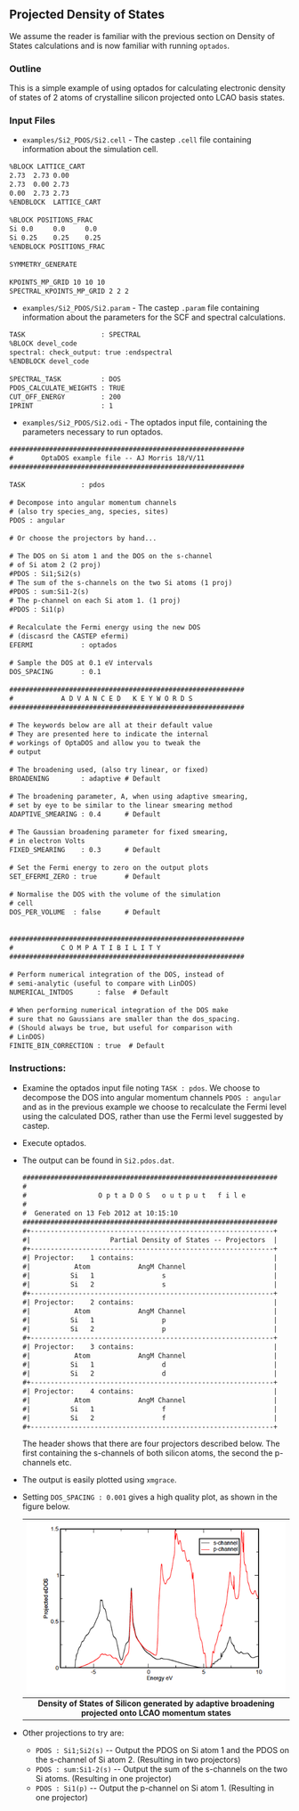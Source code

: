 ## Projected Density of States

We assume the reader is familiar with the previous section on Density of States calculations and is now familiar with running `optados`.

### Outline
This is a simple example of using optados for calculating electronic density of states of 2 atoms of crystalline silicon projected onto LCAO basis states.

### Input Files
* `examples/Si2_PDOS/Si2.cell` - The castep `.cell` file containing information about the simulation cell.

```
%BLOCK LATTICE_CART
2.73  2.73 0.00
2.73  0.00 2.73
0.00  2.73 2.73
%ENDBLOCK  LATTICE_CART

%BLOCK POSITIONS_FRAC
Si 0.0     0.0     0.0
Si 0.25    0.25    0.25
%ENDBLOCK POSITIONS_FRAC

SYMMETRY_GENERATE

KPOINTS_MP_GRID 10 10 10  
SPECTRAL_KPOINTS_MP_GRID 2 2 2
```

* `examples/Si2_PDOS/Si2.param` - The castep `.param` file containing information about the parameters for the SCF and spectral calculations.

```
TASK                   : SPECTRAL
%BLOCK devel_code
spectral: check_output: true :endspectral
%ENDBLOCK devel_code

SPECTRAL_TASK          : DOS
PDOS_CALCULATE_WEIGHTS : TRUE
CUT_OFF_ENERGY         : 200
IPRINT                 : 1
```

* `examples/Si2_PDOS/Si2.odi` - The optados input file, containing the parameters necessary to run optados.
```
###########################################################
#       OptaDOS example file -- AJ Morris 18/V/11
###########################################################

TASK              : pdos

# Decompose into angular momentum channels
# (also try species_ang, species, sites)
PDOS : angular

# Or choose the projectors by hand...

# The DOS on Si atom 1 and the DOS on the s-channel
# of Si atom 2 (2 proj)
#PDOS : Si1;Si2(s)
# The sum of the s-channels on the two Si atoms (1 proj)
#PDOS : sum:Si1-2(s)
# The p-channel on each Si atom 1. (1 proj)
#PDOS : Si1(p)

# Recalculate the Fermi energy using the new DOS
# (discasrd the CASTEP efermi)
EFERMI            : optados

# Sample the DOS at 0.1 eV intervals
DOS_SPACING       : 0.1

###########################################################
#            A D V A N C E D   K E Y W O R D S
###########################################################

# The keywords below are all at their default value
# They are presented here to indicate the internal
# workings of OptaDOS and allow you to tweak the
# output

# The broadening used, (also try linear, or fixed)
BROADENING        : adaptive # Default

# The broadening parameter, A, when using adaptive smearing,
# set by eye to be similar to the linear smearing method
ADAPTIVE_SMEARING : 0.4      # Default

# The Gaussian broadening parameter for fixed smearing,
# in electron Volts
FIXED_SMEARING    : 0.3      # Default

# Set the Fermi energy to zero on the output plots
SET_EFERMI_ZERO : true       # Default

# Normalise the DOS with the volume of the simulation
# cell
DOS_PER_VOLUME  : false      # Default


###########################################################
#            C O M P A T I B I L I T Y
###########################################################

# Perform numerical integration of the DOS, instead of
# semi-analytic (useful to compare with LinDOS)
NUMERICAL_INTDOS      : false  # Default

# When performing numerical integration of the DOS make
# sure that no Gaussians are smaller than the dos_spacing.
# (Should always be true, but useful for comparison with
# LinDOS)
FINITE_BIN_CORRECTION : true  # Default
```
### Instructions:

* Examine the optados input file noting `TASK : pdos`. We choose to decompose the DOS into angular momentum channels `PDOS : angular` and as in the previous example we choose to recalculate the Fermi level using the calculated DOS, rather than use the Fermi level suggested by castep.

* Execute optados.

* The output can be found in `Si2.pdos.dat`.

	```
	################################################################
	#
	#                  O p t a D O S   o u t p u t   f i l e
	#
	#  Generated on 13 Feb 2012 at 10:15:10
	################################################################
	#+-------------------------------------------------------------+
	#|                    Partial Density of States -- Projectors  |
	#+-------------------------------------------------------------+
	#| Projector:    1 contains:                                   |
	#|           Atom            AngM Channel                      |
	#|          Si   1                 s                           |
	#|          Si   2                 s                           |
	#+-------------------------------------------------------------+
	#| Projector:    2 contains:                                   |
	#|           Atom            AngM Channel                      |
	#|          Si   1                 p                           |
	#|          Si   2                 p                           |
	#+-------------------------------------------------------------+
	#| Projector:    3 contains:                                   |
	#|           Atom            AngM Channel                      |
	#|          Si   1                 d                           |
	#|          Si   2                 d                           |
	#+-------------------------------------------------------------+
	#| Projector:    4 contains:                                   |
	#|           Atom            AngM Channel                      |
	#|          Si   1                 f                           |
	#|          Si   2                 f                           |
	#+-------------------------------------------------------------+
	```
	The header shows that there are four projectors described below. The first containing the s-channels of both silicon atoms, the second the p-channels etc.

* The output is easily plotted using `xmgrace`.

* Setting `DOS_SPACING : 0.001` gives a high quality plot, as shown in the figure below.

	| ![Si DOS](opt1.png) |
	|:--:|
	| <b>Density of States of Silicon generated by adaptive broadening projected onto LCAO momentum states</b>|

* Other projections to try are:
	* `PDOS : Si1;Si2(s)`  -- Output the PDOS on Si atom 1 and the PDOS on the s-channel of Si atom 2. (Resulting in two projectors)
	* `PDOS : sum:Si1-2(s)`  --  Output the sum of the s-channels on the two Si atoms. (Resulting in one projector)
	* `PDOS : Si1(p)` -- Output the p-channel on Si atom 1. (Resulting in one projector)
